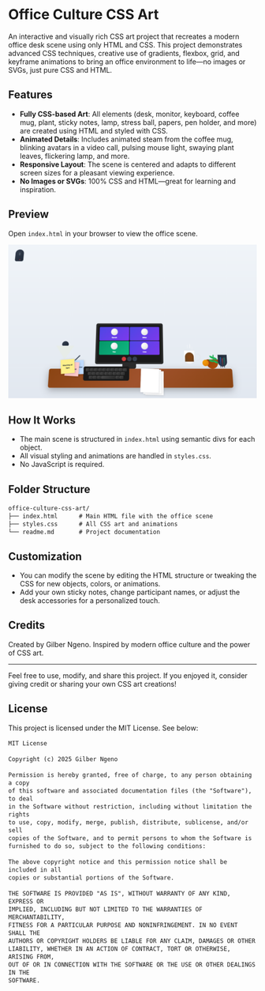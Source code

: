 # Office Culture CSS Art

An interactive and visually rich CSS art project that recreates a modern office desk scene using only HTML and CSS. This project demonstrates advanced CSS techniques, creative use of gradients, flexbox, grid, and keyframe animations to bring an office environment to life—no images or SVGs, just pure CSS and HTML.

## Features

- **Fully CSS-based Art**: All elements (desk, monitor, keyboard, coffee mug, plant, sticky notes, lamp, stress ball, papers, pen holder, and more) are created using HTML and styled with CSS.
- **Animated Details**: Includes animated steam from the coffee mug, blinking avatars in a video call, pulsing mouse light, swaying plant leaves, flickering lamp, and more.
- **Responsive Layout**: The scene is centered and adapts to different screen sizes for a pleasant viewing experience.
- **No Images or SVGs**: 100% CSS and HTML—great for learning and inspiration.

## Preview

Open `index.html` in your browser to view the office scene.

![Screenshot](Screenshot.png) <!-- Add a screenshot if available -->

## How It Works

- The main scene is structured in `index.html` using semantic divs for each object.
- All visual styling and animations are handled in `styles.css`.
- No JavaScript is required.

## Folder Structure

```
office-culture-css-art/
├── index.html      # Main HTML file with the office scene
├── styles.css      # All CSS art and animations
└── readme.md       # Project documentation
```

## Customization

- You can modify the scene by editing the HTML structure or tweaking the CSS for new objects, colors, or animations.
- Add your own sticky notes, change participant names, or adjust the desk accessories for a personalized touch.

## Credits

Created by Gilber Ngeno. Inspired by modern office culture and the power of CSS art.

---

Feel free to use, modify, and share this project. If you enjoyed it, consider giving credit or sharing your own CSS art creations!

## License

This project is licensed under the MIT License. See below:

```
MIT License

Copyright (c) 2025 Gilber Ngeno

Permission is hereby granted, free of charge, to any person obtaining a copy
of this software and associated documentation files (the "Software"), to deal
in the Software without restriction, including without limitation the rights
to use, copy, modify, merge, publish, distribute, sublicense, and/or sell
copies of the Software, and to permit persons to whom the Software is
furnished to do so, subject to the following conditions:

The above copyright notice and this permission notice shall be included in all
copies or substantial portions of the Software.

THE SOFTWARE IS PROVIDED "AS IS", WITHOUT WARRANTY OF ANY KIND, EXPRESS OR
IMPLIED, INCLUDING BUT NOT LIMITED TO THE WARRANTIES OF MERCHANTABILITY,
FITNESS FOR A PARTICULAR PURPOSE AND NONINFRINGEMENT. IN NO EVENT SHALL THE
AUTHORS OR COPYRIGHT HOLDERS BE LIABLE FOR ANY CLAIM, DAMAGES OR OTHER
LIABILITY, WHETHER IN AN ACTION OF CONTRACT, TORT OR OTHERWISE, ARISING FROM,
OUT OF OR IN CONNECTION WITH THE SOFTWARE OR THE USE OR OTHER DEALINGS IN THE
SOFTWARE.
```
